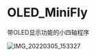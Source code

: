 # OLED_MiniFly
带OLED显示功能的小四轴程序

![IMG_20220305_153327](https://user-images.githubusercontent.com/23308519/156879026-b2b43231-b2d9-46d1-880f-49063fd56b02.jpg)

